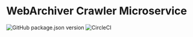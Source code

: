 # WebArchiver Crawler Microservice

![GitHub package.json version](https://img.shields.io/github/package-json/v/pereslavtsev/webarchiver-ms-crawler)
![CircleCI](https://img.shields.io/circleci/build/github/pereslavtsev/webarchiver-ms-crawler)
